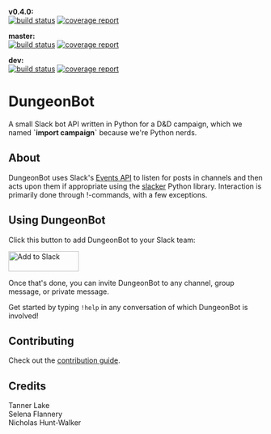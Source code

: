 **v0.4.0:**  
[![build status](https://gitlab.com/tannerlake/dungeonbot/badges/v0.4.0/build.svg)](https://gitlab.com/tannerlake/dungeonbot/commits/v0.4.0)
[![coverage report](https://gitlab.com/tannerlake/dungeonbot/badges/v0.4.0/coverage.svg)](https://gitlab.com/tannerlake/dungeonbot/commits/v0.4.0)

**master:**  
[![build status](https://gitlab.com/tannerlake/dungeonbot/badges/master/build.svg)](https://gitlab.com/tannerlake/dungeonbot/commits/master)
[![coverage report](https://gitlab.com/tannerlake/dungeonbot/badges/master/coverage.svg)](https://gitlab.com/tannerlake/dungeonbot/commits/master)

**dev:**  
[![build status](https://gitlab.com/tannerlake/dungeonbot/badges/dev/build.svg)](https://gitlab.com/tannerlake/dungeonbot/commits/dev)
[![coverage report](https://gitlab.com/tannerlake/dungeonbot/badges/dev/coverage.svg)](https://gitlab.com/tannerlake/dungeonbot/commits/dev)

# DungeonBot

A small Slack bot API written in Python for a D&D campaign, which we named
**\`import campaign\`** because we're Python nerds.


## About

DungeonBot uses Slack's [Events API](https://api.slack.com/events) to listen
for posts in channels and then acts upon them if appropriate using the
[slacker](https://github.com/os/slacker) Python library. Interaction is
primarily done through !-commands, with a few exceptions.


## Using DungeonBot

Click this button to add DungeonBot to your Slack team:

<a href="https://slack.com/oauth/authorize?scope=identity.basic,identity.team&client_id=56253494592.71252334725">
  <img alt="Add to Slack" height="40" width="139" src="https://platform.slack-edge.com/img/add_to_slack.png" srcset="https://platform.slack-edge.com/img/add_to_slack.png 1x, https://platform.slack-edge.com/img/add_to_slack@2x.png 2x" />
</a>

Once that's done, you can invite DungeonBot to any channel, group message,
or private message.

Get started by typing `!help` in any conversation of which DungeonBot is
involved!


## Contributing

Check out the [contribution guide](CONTRIBUTING.md).


## Credits

Tanner Lake  
Selena Flannery  
Nicholas Hunt-Walker  
